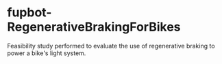# fupbot-RegenerativeBrakingForBikes
Feasibility study performed to evaluate the use of regenerative braking to power a bike's light system.
